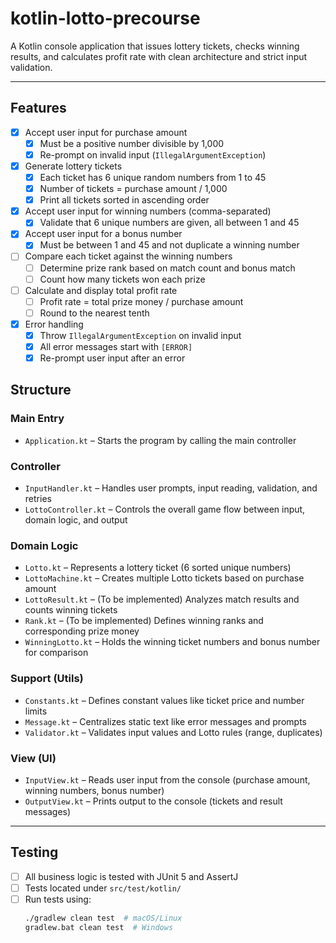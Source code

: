 # kotlin-lotto-precourse

A Kotlin console application that issues lottery tickets, checks winning results, and calculates profit rate with clean architecture and strict input validation.

---

## Features

- [X] Accept user input for purchase amount
  - [X] Must be a positive number divisible by 1,000
  - [X] Re-prompt on invalid input (`IllegalArgumentException`)
- [X] Generate lottery tickets
  - [X] Each ticket has 6 unique random numbers from 1 to 45
  - [X] Number of tickets = purchase amount / 1,000
  - [X] Print all tickets sorted in ascending order
- [X] Accept user input for winning numbers (comma-separated)
  - [X] Validate that 6 unique numbers are given, all between 1 and 45
- [X] Accept user input for a bonus number
  - [X] Must be between 1 and 45 and not duplicate a winning number
- [ ] Compare each ticket against the winning numbers
  - [ ] Determine prize rank based on match count and bonus match
  - [ ] Count how many tickets won each prize
- [ ] Calculate and display total profit rate
  - [ ] Profit rate = total prize money / purchase amount
  - [ ] Round to the nearest tenth
- [X] Error handling
  - [X] Throw `IllegalArgumentException` on invalid input
  - [X] All error messages start with `[ERROR]`
  - [X] Re-prompt user input after an error

## Structure

### Main Entry

- `Application.kt` – Starts the program by calling the main controller

### Controller

- `InputHandler.kt` – Handles user prompts, input reading, validation, and retries
- `LottoController.kt` – Controls the overall game flow between input, domain logic, and output

### Domain Logic

- `Lotto.kt` – Represents a lottery ticket (6 sorted unique numbers)
- `LottoMachine.kt` – Creates multiple Lotto tickets based on purchase amount
- `LottoResult.kt` – (To be implemented) Analyzes match results and counts winning tickets
- `Rank.kt` – (To be implemented) Defines winning ranks and corresponding prize money
- `WinningLotto.kt` – Holds the winning ticket numbers and bonus number for comparison

### Support (Utils)

- `Constants.kt` – Defines constant values like ticket price and number limits
- `Message.kt` – Centralizes static text like error messages and prompts
- `Validator.kt` – Validates input values and Lotto rules (range, duplicates)

### View (UI)

- `InputView.kt` – Reads user input from the console (purchase amount, winning numbers, bonus number)
- `OutputView.kt` – Prints output to the console (tickets and result messages)

---

## Testing

- [ ] All business logic is tested with JUnit 5 and AssertJ
- [ ] Tests located under `src/test/kotlin/`
- [ ] Run tests using:
  ```bash
  ./gradlew clean test  # macOS/Linux
  gradlew.bat clean test  # Windows
